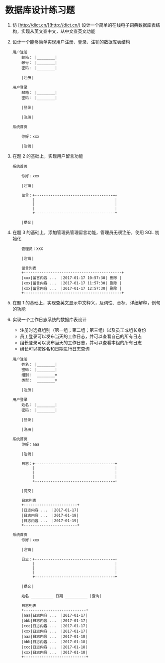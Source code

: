 # 数据库设计练习题

1. 仿 [http://dict.cn/](http://dict.cn/) 设计一个简单的在线电子词典数据库表结构，实现从英文查中文，从中文查英文功能

2. 设计一个能够简单实现用户注册、登录、注销的数据库表结构

    ```
    用户注册
        邮箱： |________|
        帐号： |________|
        密码： |________|
        
        |注册|
    ```
    ```
    用户登录
        邮箱： |________|
        密码： |________|
     
        |登录|
     
        |注册|
    ```
    ```
    系统首页
    
        你好：xxx
        
        |注销|
    ```
    
3. 在题 2 的基础上，实现用户留言功能

    ```
    系统首页
        
        你好：xxx
        
        |注销|
        
        留言：+-----------------------------------—+
             |                                    |
             |                                    |
             |                                    |
             +-----------------------------------—+
       
        |提交|         
    ```
    
4. 在题 3 的基础上，添加管理员管理留言功能，管理员无须注册，使用 SQL 初始化

    ```
        管理员：XXX
    
        |注销|
        
        留言列表
        +--------------------------------------------+
        |xxx|留言内容 ...  |2017-01-17 10:57:30| 删除 |
        |xxx|留言内容 ...  |2017-01-17 11:57:30| 删除 |
        |xxx|留言内容 ...  |2017-01-17 12:57:30| 删除 |
        +--------------------------------------------+
    ``` 
    
5. 在题 1 的基础上，实现查英文显示中文释义，及词性、音标、详细解释，例句的功能

6. 实现一个工作日志系统的数据库表设计
    - 注册时选择组别（第一组；第二组；第三组）以及员工或组长身份
    - 员工登录可以发布当天的工作日志，并可以查看自己的所有日志
    - 组长登录可以发布当天的工作日志，并可以查看本组的所有日志
    - 组长可以按姓名和日期进行日志查询
         
    ```
    用户注册
        姓名： |________|
        密码： |________|
        组别：  ________▽
        类型：  ________▽
      
        |注册|
    ```
    ```
    用户登录
        姓名： |________|
        密码： |________|
      
        |登录|
        
        |注册|
    ```
    ```
    系统首页
        你好：aaa
        
        |注销|
        
        日志：+-----------------------------------—+
             |                                    |
             |                                    |
             |                                    |
             +-----------------------------------—+
       
        |提交|
          
        日志列表
        +------------------------+
        |日志内容 ...  |2017-01-17|
        |日志内容 ...  |2017-01-18|
        |日志内容 ...  |2017-01-19|
        +------------------------+
    ```
    ```
    系统首页
        你好：xxx
        
        |注销|
        
        日志：+-----------------------------------—+
             |                                    |
             |                                    |
             |                                    |
             +-----------------------------------—+
       
        |提交|
        
        姓名 __________ 日期 __________ |查询|
        
        日志列表
        +----------------------------+
        |aaa|日志内容 ...  |2017-01-17|
        |bbb|日志内容 ...  |2017-01-17|
        |ccc|日志内容 ...  |2017-01-17|
        |xxx|日志内容 ...  |2017-01-17|
        |aaa|日志内容 ...  |2017-01-18|
        |bbb|日志内容 ...  |2017-01-18|
        |ccc|日志内容 ...  |2017-01-18|
        |xxx|日志内容 ...  |2017-01-18|
        +----------------------------+
        
    ```                           
